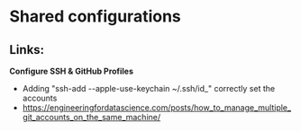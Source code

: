 # Shared configurations

## Links:
**Configure SSH & GitHub Profiles**
- Adding "ssh-add --apple-use-keychain ~/.ssh/id_<id>" correctly set the accounts 
- https://engineeringfordatascience.com/posts/how_to_manage_multiple_git_accounts_on_the_same_machine/
